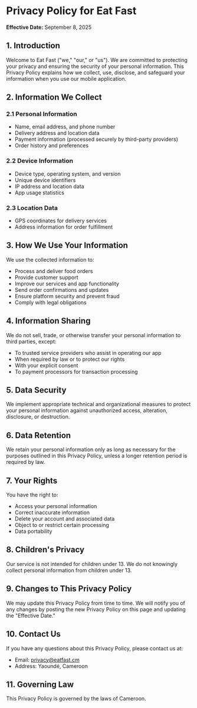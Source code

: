 # Privacy Policy for Eat Fast

**Effective Date:** September 8, 2025

## 1. Introduction

Welcome to Eat Fast ("we," "our," or "us"). We are committed to protecting your privacy and ensuring the security of your personal information. This Privacy Policy explains how we collect, use, disclose, and safeguard your information when you use our mobile application.

## 2. Information We Collect

### 2.1 Personal Information
- Name, email address, and phone number
- Delivery address and location data
- Payment information (processed securely by third-party providers)
- Order history and preferences

### 2.2 Device Information
- Device type, operating system, and version
- Unique device identifiers
- IP address and location data
- App usage statistics

### 2.3 Location Data
- GPS coordinates for delivery services
- Address information for order fulfillment

## 3. How We Use Your Information

We use the collected information to:
- Process and deliver food orders
- Provide customer support
- Improve our services and app functionality
- Send order confirmations and updates
- Ensure platform security and prevent fraud
- Comply with legal obligations

## 4. Information Sharing

We do not sell, trade, or otherwise transfer your personal information to third parties, except:
- To trusted service providers who assist in operating our app
- When required by law or to protect our rights
- With your explicit consent
- To payment processors for transaction processing

## 5. Data Security

We implement appropriate technical and organizational measures to protect your personal information against unauthorized access, alteration, disclosure, or destruction.

## 6. Data Retention

We retain your personal information only as long as necessary for the purposes outlined in this Privacy Policy, unless a longer retention period is required by law.

## 7. Your Rights

You have the right to:
- Access your personal information
- Correct inaccurate information
- Delete your account and associated data
- Object to or restrict certain processing
- Data portability

## 8. Children's Privacy

Our service is not intended for children under 13. We do not knowingly collect personal information from children under 13.

## 9. Changes to This Privacy Policy

We may update this Privacy Policy from time to time. We will notify you of any changes by posting the new Privacy Policy on this page and updating the "Effective Date."

## 10. Contact Us

If you have any questions about this Privacy Policy, please contact us at:
- Email: privacy@eatfast.cm
- Address: Yaoundé, Cameroon

## 11. Governing Law

This Privacy Policy is governed by the laws of Cameroon.
